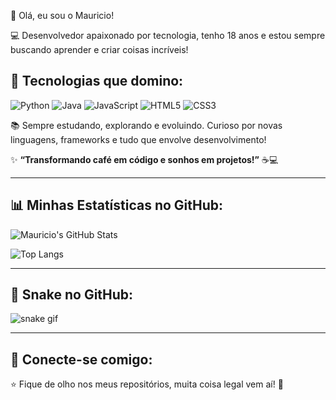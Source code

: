 👋 Olá, eu sou o Mauricio!

💻 Desenvolvedor apaixonado por tecnologia, tenho 18 anos e estou sempre buscando aprender e criar coisas incríveis!

## 🚀 Tecnologias que domino:

![Python](https://img.shields.io/badge/Python-3776AB?style=for-the-badge&logo=python&logoColor=white)
![Java](https://img.shields.io/badge/Java-007396?style=for-the-badge&logo=java&logoColor=white)
![JavaScript](https://img.shields.io/badge/JavaScript-F7DF1E?style=for-the-badge&logo=javascript&logoColor=black)
![HTML5](https://img.shields.io/badge/HTML5-E34F26?style=for-the-badge&logo=html5&logoColor=white)
![CSS3](https://img.shields.io/badge/CSS3-1572B6?style=for-the-badge&logo=css3&logoColor=white)

📚 Sempre estudando, explorando e evoluindo. Curioso por novas linguagens, frameworks e tudo que envolve desenvolvimento!

✨ **“Transformando café em código e sonhos em projetos!”** ☕💻

---

## 📊 Minhas Estatísticas no GitHub:

![Mauricio's GitHub Stats](https://github-readme-stats.vercel.app/api?username=mauriciosfyt&show_icons=true&theme=radical)

![Top Langs](https://github-readme-stats.vercel.app/api/top-langs/?username=mauriciosfyt&layout=compact&theme=radical)

---

## 🐍 Snake no GitHub:

![snake gif](https://github.com/mauriciosfyt/mauriciosfyt/blob/output/github-contribution-grid-snake-dark.svg)

---

## 🔗 Conecte-se comigo:
⭐ Fique de olho nos meus repositórios, muita coisa legal vem aí! 🚀
